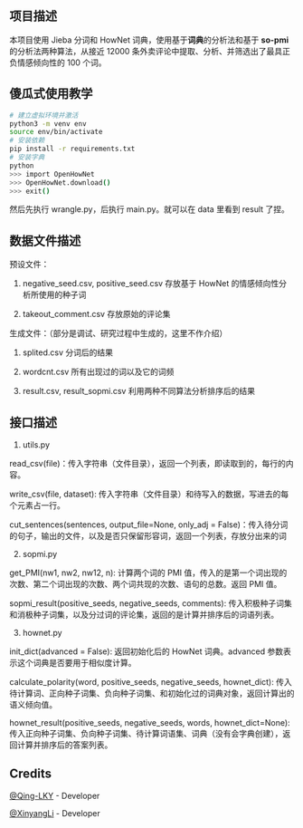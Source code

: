 ## 项目描述

本项目使用 Jieba 分词和 HowNet 词典，使用基于**词典**的分析法和基于 **so-pmi** 的分析法两种算法，从接近 12000 条外卖评论中提取、分析、并筛选出了最具正负情感倾向性的 100 个词。

## 傻瓜式使用教学

```bash
# 建立虚拟环境并激活
python3 -m venv env
source env/bin/activate
# 安装依赖
pip install -r requirements.txt
# 安装字典
python
>>> import OpenHowNet
>>> OpenHowNet.download()
>>> exit()
```

然后先执行 wrangle.py，后执行 main.py。就可以在 data 里看到 result 了捏。

## 数据文件描述

预设文件：

1. negative_seed.csv, positive_seed.csv 存放基于 HowNet 的情感倾向性分析所使用的种子词

2. takeout_comment.csv 存放原始的评论集

生成文件：（部分是调试、研究过程中生成的，这里不作介绍）

1. splited.csv 分词后的结果

2. wordcnt.csv 所有出现过的词以及它的词频

3. result.csv, result_sopmi.csv 利用两种不同算法分析排序后的结果

## 接口描述

1. utils.py

  read_csv(file)：传入字符串（文件目录），返回一个列表，即读取到的，每行的内容。

  write_csv(file, dataset): 传入字符串（文件目录）和待写入的数据，写进去的每个元素占一行。

  cut_sentences(sentences, output_file=None, only_adj = False)：传入待分词的句子，输出的文件，以及是否只保留形容词，返回一个列表，存放分出来的词

2. sopmi.py

  get_PMI(nw1, nw2, nw12, n): 计算两个词的 PMI 值，传入的是第一个词出现的次数、第二个词出现的次数、两个词共现的次数、语句的总数。返回 PMI 值。

  sopmi_result(positive_seeds, negative_seeds, comments): 传入积极种子词集和消极种子词集，以及分过词的评论集，返回的是计算并排序后的词语列表。

3. hownet.py

  init_dict(advanced = False): 返回初始化后的 HowNet 词典。advanced 参数表示这个词典是否要用于相似度计算。

  calculate_polarity(word, positive_seeds, negative_seeds, hownet_dict): 传入待计算词、正向种子词集、负向种子词集、和初始化过的词典对象，返回计算出的语义倾向值。

  hownet_result(positive_seeds, negative_seeds, words, hownet_dict=None): 传入正向种子词集、负向种子词集、待计算词语集、词典（没有会字典创建），返回计算并排序后的答案列表。

## Credits
[@Qing-LKY](https://github.com/Qing-LKY) - Developer

[@XinyangLi](https://github.com/xinyangli) - Developer
